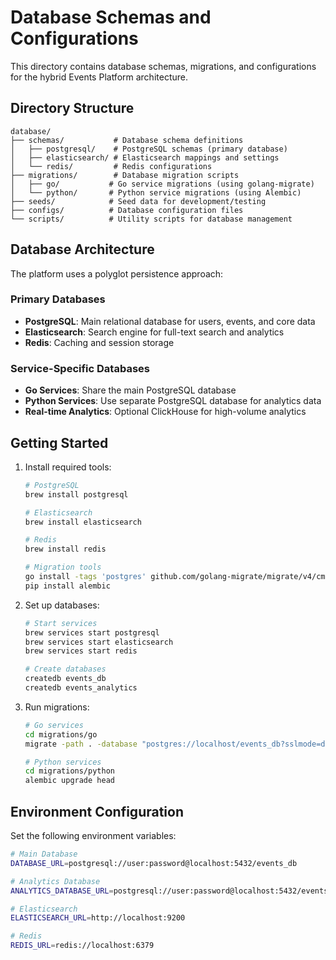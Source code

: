 # Database Schemas and Configurations

This directory contains database schemas, migrations, and configurations for the hybrid Events Platform architecture.

## Directory Structure

```
database/
├── schemas/           # Database schema definitions
│   ├── postgresql/    # PostgreSQL schemas (primary database)
│   ├── elasticsearch/ # Elasticsearch mappings and settings
│   └── redis/         # Redis configurations
├── migrations/        # Database migration scripts
│   ├── go/           # Go service migrations (using golang-migrate)
│   └── python/       # Python service migrations (using Alembic)
├── seeds/            # Seed data for development/testing
├── configs/          # Database configuration files
└── scripts/          # Utility scripts for database management
```

## Database Architecture

The platform uses a polyglot persistence approach:

### Primary Databases
- **PostgreSQL**: Main relational database for users, events, and core data
- **Elasticsearch**: Search engine for full-text search and analytics
- **Redis**: Caching and session storage

### Service-Specific Databases
- **Go Services**: Share the main PostgreSQL database
- **Python Services**: Use separate PostgreSQL database for analytics data
- **Real-time Analytics**: Optional ClickHouse for high-volume analytics

## Getting Started

1. Install required tools:
   ```bash
   # PostgreSQL
   brew install postgresql

   # Elasticsearch
   brew install elasticsearch

   # Redis
   brew install redis

   # Migration tools
   go install -tags 'postgres' github.com/golang-migrate/migrate/v4/cmd/migrate@latest
   pip install alembic
   ```

2. Set up databases:
   ```bash
   # Start services
   brew services start postgresql
   brew services start elasticsearch
   brew services start redis

   # Create databases
   createdb events_db
   createdb events_analytics
   ```

3. Run migrations:
   ```bash
   # Go services
   cd migrations/go
   migrate -path . -database "postgres://localhost/events_db?sslmode=disable" up

   # Python services
   cd migrations/python
   alembic upgrade head
   ```

## Environment Configuration

Set the following environment variables:

```bash
# Main Database
DATABASE_URL=postgresql://user:password@localhost:5432/events_db

# Analytics Database
ANALYTICS_DATABASE_URL=postgresql://user:password@localhost:5432/events_analytics

# Elasticsearch
ELASTICSEARCH_URL=http://localhost:9200

# Redis
REDIS_URL=redis://localhost:6379
```